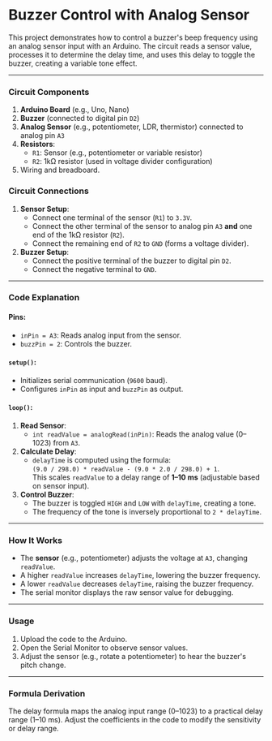 

# Buzzer Control with Analog Sensor

This project demonstrates how to control a buzzer's beep frequency using an analog sensor input with an Arduino. The circuit reads a sensor value, processes it to determine the delay time, and uses this delay to toggle the buzzer, creating a variable tone effect.

---

### Circuit Components
1. **Arduino Board** (e.g., Uno, Nano)
2. **Buzzer** (connected to digital pin `D2`)
3. **Analog Sensor** (e.g., potentiometer, LDR, thermistor) connected to analog pin `A3`
4. **Resistors**:
   - `R1`: Sensor (e.g., potentiometer or variable resistor)
   - `R2`: 1kΩ resistor (used in voltage divider configuration)
5. Wiring and breadboard.

### Circuit Connections
1. **Sensor Setup**:
   - Connect one terminal of the sensor (`R1`) to `3.3V`.
   - Connect the other terminal of the sensor to analog pin `A3` **and** one end of the 1kΩ resistor (`R2`).
   - Connect the remaining end of `R2` to `GND` (forms a voltage divider).
2. **Buzzer Setup**:
   - Connect the positive terminal of the buzzer to digital pin `D2`.
   - Connect the negative terminal to `GND`.

---

### Code Explanation
#### Pins:
- `inPin = A3`: Reads analog input from the sensor.
- `buzzPin = 2`: Controls the buzzer.

#### `setup()`:
- Initializes serial communication (`9600` baud).
- Configures `inPin` as input and `buzzPin` as output.

#### `loop()`:
1. **Read Sensor**:
   - `int readValue = analogRead(inPin)`: Reads the analog value (0–1023) from `A3`.
2. **Calculate Delay**:
   - `delayTime` is computed using the formula:  
     `(9.0 / 298.0) * readValue - (9.0 * 2.0 / 298.0) + 1`.  
     This scales `readValue` to a delay range of **1–10 ms** (adjustable based on sensor input).
3. **Control Buzzer**:
   - The buzzer is toggled `HIGH` and `LOW` with `delayTime`, creating a tone.  
   - The frequency of the tone is inversely proportional to `2 * delayTime`.

---

### How It Works
- The **sensor** (e.g., potentiometer) adjusts the voltage at `A3`, changing `readValue`.
- A higher `readValue` increases `delayTime`, lowering the buzzer frequency.
- A lower `readValue` decreases `delayTime`, raising the buzzer frequency.
- The serial monitor displays the raw sensor value for debugging.

---

### Usage
1. Upload the code to the Arduino.
2. Open the Serial Monitor to observe sensor values.
3. Adjust the sensor (e.g., rotate a potentiometer) to hear the buzzer's pitch change.

---

### Formula Derivation
The delay formula maps the analog input range (0–1023) to a practical delay range (1–10 ms). Adjust the coefficients in the code to modify the sensitivity or delay range.